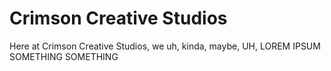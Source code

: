 # Crimson Creative Studios
Here at Crimson Creative Studios, we uh, kinda, maybe, UH, LOREM IPSUM SOMETHING SOMETHING
